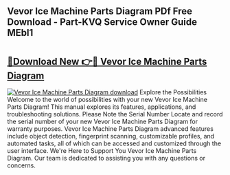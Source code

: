 ## Vevor Ice Machine Parts Diagram PDf Free Download - Part-KVQ Service Owner Guide MEbl1

# <h2><a href="http://dfskbq.blite.top/?on=Vevor+Ice+Machine+Parts+Diagram">🔗Download New 👉🔴 Vevor Ice Machine Parts Diagram</a></h2>

[![Vevor Ice Machine Parts Diagram download](https://i.imgur.com/lujVjoI.png)](http://dfskbq.blite.top/?on=Vevor+Ice+Machine+Parts+Diagram)
Explore the Possibilities Welcome to the world of possibilities with your new Vevor Ice Machine Parts Diagram! This manual explores its features, applications, and troubleshooting solutions. Please Note the Serial Number Locate and record the serial number of your new Vevor Ice Machine Parts Diagram for warranty purposes. Vevor Ice Machine Parts Diagram advanced features include object detection, fingerprint scanning, customizable profiles, and automated tasks, all of which can be accessed and customized through the user interface. We're Here to Support You Vevor Ice Machine Parts Diagram. Our team is dedicated to assisting you with any questions or concerns.
